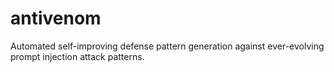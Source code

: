 # antivenom
Automated self-improving defense pattern generation against ever-evolving prompt injection attack patterns.
